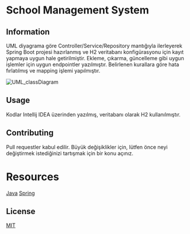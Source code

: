 # School Management System
## Information
UML diyagrama göre Controller/Service/Repository mantığıyla ilerleyerek Spring Boot projesi hazırlanmış ve  H2 veritabanı konfigürasyonu için kayıt yapmaya uygun hale getirilmiştir. Ekleme, çıkarma, güncelleme gibi uygun işlemler için uygun endpointler yazılmıştır. Belirlenen kurallara göre hata fırlatılmış ve mapping işlemi yapılmıştır.

![UML_classDiagram](https://user-images.githubusercontent.com/80898514/129194636-1db65fdd-88aa-45a2-b296-77acf69c5671.jpg)

## Usage
Kodlar Intellij IDEA üzerinden yazılmış, veritabanı olarak H2 kullanılmıştır.


## Contributing
Pull requestler kabul edilir. Büyük değişiklikler için, lütfen önce neyi değiştirmek istediğinizi tartışmak için bir konu açınız.

# Resources

[Java](https://docs.oracle.com/en/java/) [Spring](https://spring.io/projects/spring-framework) 

## License
[MIT](https://github.com/Nevzatcs/Java-Spring-Projects/blob/main/LICENSE)